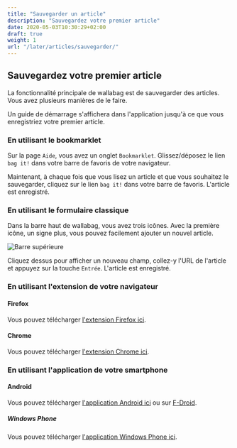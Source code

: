 ```yaml
---
title: "Sauvegarder un article"
description: "Sauvegardez votre premier article"
date: 2020-05-03T10:30:29+02:00
draft: true
weight: 1
url: "/later/articles/sauvegarder/"
---
```


Sauvegardez votre premier article
---------------------------------

La fonctionnalité principale de wallabag est de sauvegarder des
articles. Vous avez plusieurs manières de le faire.

<div class="admonition note">

Un guide de démarrage s'affichera dans l'application jusqu'à ce que vous
enregistriez votre premier article.

</div>

### En utilisant le bookmarklet

Sur la page `Aide`, vous avez un onglet `Bookmarklet`. Glissez/déposez
le lien `bag it!` dans votre barre de favoris de votre navigateur.

Maintenant, à chaque fois que vous lisez un article et que vous
souhaitez le sauvegarder, cliquez sur le lien `bag it!` dans votre barre
de favoris. L'article est enregistré.

### En utilisant le formulaire classique

Dans la barre haut de wallabag, vous avez trois icônes. Avec la première
icône, un signe plus, vous pouvez facilement ajouter un nouvel article.

![Barre supérieure](../../../img/user/topbar.png)

Cliquez dessus pour afficher un nouveau champ, collez-y l'URL de
l'article et appuyez sur la touche `Entrée`. L'article est enregistré.

### En utilisant l'extension de votre navigateur

#### Firefox

Vous pouvez télécharger [l'extension Firefox
ici](https://addons.mozilla.org/firefox/addon/wallabagger/).

#### Chrome

Vous pouvez télécharger [l'extension Chrome
ici](https://chrome.google.com/webstore/detail/wallabagger/gbmgphmejlcoihgedabhgjdkcahacjlj?hl=fr).

### En utilisant l'application de votre smartphone

#### Android

Vous pouvez télécharger [l'application Android
ici](https://play.google.com/store/apps/details?id=fr.gaulupeau.apps.InThePoche)
ou sur
[F-Droid](https://f-droid.org/repository/browse/?fdid=fr.gaulupeau.apps.InThePoche).

##### Windows Phone

Vous pouvez télécharger [l'application Windows Phone
ici](https://www.microsoft.com/store/apps/9nblggh5x3p6).

